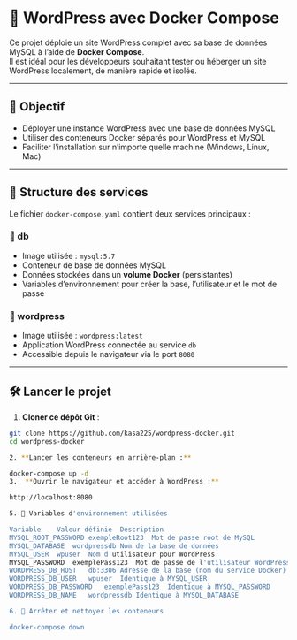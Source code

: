 # 🚀 WordPress avec Docker Compose

Ce projet déploie un site WordPress complet avec sa base de données MySQL à l’aide de **Docker Compose**.  
Il est idéal pour les développeurs souhaitant tester ou héberger un site WordPress localement, de manière rapide et isolée.

---

## 🎯 Objectif

- Déployer une instance WordPress avec une base de données MySQL
- Utiliser des conteneurs Docker séparés pour WordPress et MySQL
- Faciliter l’installation sur n’importe quelle machine (Windows, Linux, Mac)

---

## 🧱 Structure des services

Le fichier `docker-compose.yaml` contient deux services principaux :

### 🔹 db
- Image utilisée : `mysql:5.7`
- Conteneur de base de données MySQL
- Données stockées dans un **volume Docker** (persistantes)
- Variables d’environnement pour créer la base, l’utilisateur et le mot de passe

### 🔹 wordpress
- Image utilisée : `wordpress:latest`
- Application WordPress connectée au service `db`
- Accessible depuis le navigateur via le port `8080`

---

## 🛠️ Lancer le projet

1. **Cloner ce dépôt Git** :

```bash
git clone https://github.com/kasa225/wordpress-docker.git
cd wordpress-docker

2. **Lancer les conteneurs en arrière-plan :**

docker-compose up -d
3.  **Ouvrir le navigateur et accéder à WordPress :**

http://localhost:8080

5. 📝 Variables d'environnement utilisées

Variable	Valeur définie	Description
MYSQL_ROOT_PASSWORD	exempleRoot123	Mot de passe root de MySQL
MYSQL_DATABASE	wordpressdb	Nom de la base de données
MYSQL_USER	wpuser	Nom d'utilisateur pour WordPress
MYSQL_PASSWORD	exemplePass123	Mot de passe de l'utilisateur WordPress
WORDPRESS_DB_HOST	db:3306	Adresse de la base (nom du service Docker)
WORDPRESS_DB_USER	wpuser	Identique à MYSQL_USER
WORDPRESS_DB_PASSWORD	exemplePass123	Identique à MYSQL_PASSWORD
WORDPRESS_DB_NAME	wordpressdb	Identique à MYSQL_DATABASE

6. 🧹 Arrêter et nettoyer les conteneurs

docker-compose down

